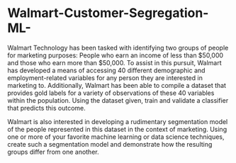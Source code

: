 # Walmart-Customer-Segregation-ML-

Walmart Technology has been tasked with identifying two groups of people for marketing purposes: People who earn an income of less than $50,000 and those who earn more than $50,000. To assist in this pursuit, Walmart has developed a means of accessing 40 different demographic and employment-related variables for any person they are interested in marketing to. Additionally, Walmart has been able to compile a dataset that provides gold labels for a variety of observations of these 40 variables within the population. Using the dataset given, train and validate a classifier that predicts this outcome.

Walmart is also interested in developing a rudimentary segmentation model of the people represented in this dataset in the context of marketing. Using one or more of your favorite machine learning or data science techniques, create such a segmentation model and demonstrate how the resulting groups differ from one another.
